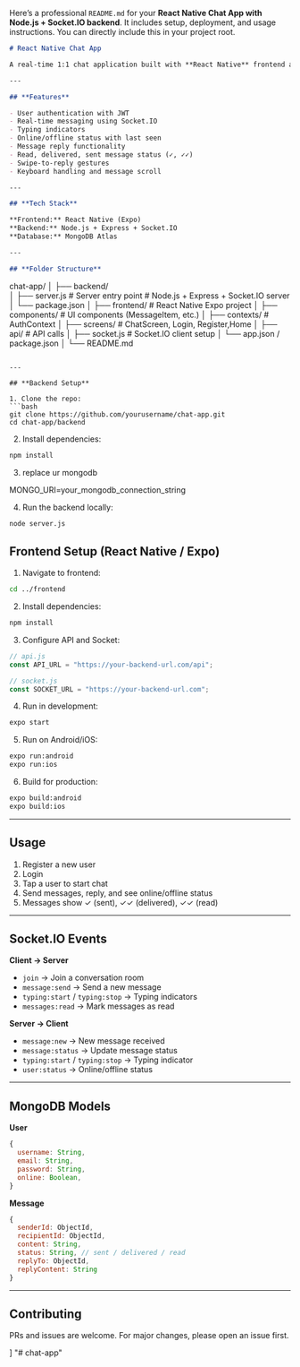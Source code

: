 Here’s a professional `README.md` for your **React Native Chat App with Node.js + Socket.IO backend**. It includes setup, deployment, and usage instructions. You can directly include this in your project root.

```markdown
# React Native Chat App

A real-time 1:1 chat application built with **React Native** frontend and **Node.js + Socket.IO** backend, using **MongoDB** as database. Supports online/offline status, typing indicators, message replies, and read/delivered status.

---

## **Features**

- User authentication with JWT
- Real-time messaging using Socket.IO
- Typing indicators
- Online/offline status with last seen
- Message reply functionality
- Read, delivered, sent message status (✓, ✓✓)
- Swipe-to-reply gestures
- Keyboard handling and message scroll

---

## **Tech Stack**

**Frontend:** React Native (Expo)  
**Backend:** Node.js + Express + Socket.IO  
**Database:** MongoDB Atlas  

---

## **Folder Structure**

```

chat-app/
│
├── backend/               
│   ├── server.js            # Server entry point # Node.js + Express + Socket.IO server
│   └── package.json
│
├── frontend/               # React Native Expo project
│   ├── components/         # UI components (MessageItem, etc.)
│   ├── contexts/           # AuthContext
│   ├── screens/            # ChatScreen, Login, Register,Home
│   ├── api/                # API calls
│   ├── socket.js           # Socket.IO client setup
│   └── app.json / package.json
│
└── README.md

````

---

## **Backend Setup**

1. Clone the repo:
```bash
git clone https://github.com/yourusername/chat-app.git
cd chat-app/backend
````

2. Install dependencies:

```bash
npm install
```

3. replace  ur mongodb


MONGO_URI=your_mongodb_connection_string



4. Run the backend locally:

```bash
node server.js
```



## **Frontend Setup (React Native / Expo)**

1. Navigate to frontend:

```bash
cd ../frontend
```

2. Install dependencies:

```bash
npm install
```

3. Configure API and Socket:

```js
// api.js
const API_URL = "https://your-backend-url.com/api";

// socket.js
const SOCKET_URL = "https://your-backend-url.com";
```

4. Run in development:

```bash
expo start
```

5. Run on Android/iOS:

```bash
expo run:android
expo run:ios
```

6. Build for production:

```bash
expo build:android
expo build:ios
```

---

## **Usage**

1. Register a new user
2. Login
3. Tap a user to start chat
4. Send messages, reply, and see online/offline status
5. Messages show ✓ (sent), ✓✓ (delivered), ✓✓ (read)

---

## **Socket.IO Events**

**Client → Server**

* `join` → Join a conversation room
* `message:send` → Send a new message
* `typing:start` / `typing:stop` → Typing indicators
* `messages:read` → Mark messages as read

**Server → Client**

* `message:new` → New message received
* `message:status` → Update message status
* `typing:start` / `typing:stop` → Typing indicator
* `user:status` → Online/offline status

---

## **MongoDB Models**

**User**

```js
{
  username: String,
  email: String,
  password: String,
  online: Boolean,
}
```

**Message**

```js
{
  senderId: ObjectId,
  recipientId: ObjectId,
  content: String,
  status: String, // sent / delivered / read
  replyTo: ObjectId,
  replyContent: String
}
```

---


## **Contributing**

PRs and issues are welcome. For major changes, please open an issue first.

]
"# chat-app" 
